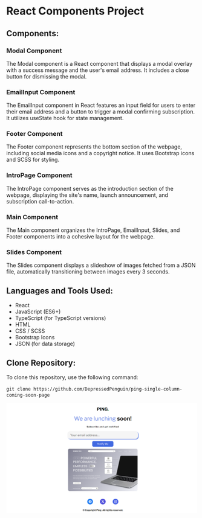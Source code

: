 <!DOCTYPE html>
<html lang="en">
<head>
  <meta charset="UTF-8">
  <meta name="viewport" content="width=device-width, initial-scale=1.0">
</head>
<body>
  <h1>React Components Project</h1>

  <h2>Components:</h2>

  <h3>Modal Component</h3>
  <p>The Modal component is a React component that displays a modal overlay with a success message and the user's email address. It includes a close button for dismissing the modal.</p>

  <h3>EmailInput Component</h3>
  <p>The EmailInput component in React features an input field for users to enter their email address and a button to trigger a modal confirming subscription. It utilizes useState hook for state management.</p>

  <h3>Footer Component</h3>
  <p>The Footer component represents the bottom section of the webpage, including social media icons and a copyright notice. It uses Bootstrap icons and SCSS for styling.</p>

  <h3>IntroPage Component</h3>
  <p>The IntroPage component serves as the introduction section of the webpage, displaying the site's name, launch announcement, and subscription call-to-action.</p>

  <h3>Main Component</h3>
  <p>The Main component organizes the IntroPage, EmailInput, Slides, and Footer components into a cohesive layout for the webpage.</p>

  <h3>Slides Component</h3>
  <p>The Slides component displays a slideshow of images fetched from a JSON file, automatically transitioning between images every 3 seconds.</p>

  <h2>Languages and Tools Used:</h2>
  <ul>
    <li>React</li>
    <li>JavaScript (ES6+)</li>
    <li>TypeScript (for TypeScript versions)</li>
    <li>HTML</li>
    <li>CSS / SCSS</li>
    <li>Bootstrap Icons</li>
    <li>JSON (for data storage)</li>
  </ul>

  <h2>Clone Repository:</h2>
  <p>To clone this repository, use the following command:</p>
  <pre><code>git clone https://github.com/DepressedPenguin/ping-single-column-coming-soon-page</code></pre>

  <a href="https://example.com">
    <img src="https://raw.githubusercontent.com/DepressedPenguin/ping-single-column-coming-soon-page/master/src/PERV.png" alt="Description of the image">
  </a>

</body>
</html>
